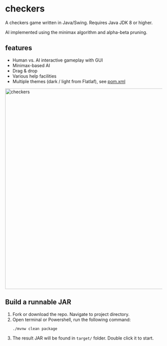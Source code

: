 # checkers

A checkers game written in Java/Swing. Requires Java JDK 8 or higher.

AI implemented using the minimax algorithm and alpha-beta pruning.

## features 

- Human vs. AI interactive gameplay with GUI
- Minimax-based AI 
- Drag & drop  
- Various help facilities
- Multiple themes (dark / light from Flatlaf), see [pom.xml](pom.xml)


<img width="641" alt="checkers" src="https://user-images.githubusercontent.com/13951953/41507113-c999fad6-7223-11e8-827a-afefd0e318d8.png">

## Build a runnable JAR

1. Fork or download the repo. Navigate to project directory.
2. Open terminal or Powershell, run the following command:
    ```bash
    ./mvnw clean package
    ```
3. The result JAR will be found in `target/` folder. Double click it to start.